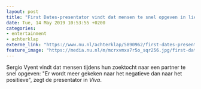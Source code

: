 ```yaml
---
layout: post
title: "First Dates-presentator vindt dat mensen te snel opgeven in liefde"
date: Tue, 14 May 2019 10:53:55 +0200
categories: 
- entertainment 
- achterklap 
externe_link: "https://www.nu.nl/achterklap/5890962/first-dates-presentator-vindt-dat-mensen-te-snel-opgeven-in-liefde.html"
feature_image: "https://media.nu.nl/m/mcrxvmxa7r5o_sqr256.jpg/first-dates-presentator-vindt-dat-mensen-te-snel-opgeven-in-liefde.jpg"
---
```


Sergio Vyent vindt dat mensen tijdens hun zoektocht naar een partner te snel opgeven: "Er wordt meer gekeken naar het negatieve dan naar het positieve", zegt de presentator in <em>Viva</em>.
